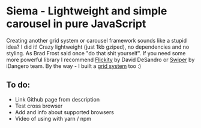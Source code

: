 # Siema - Lightweight and simple carousel in pure JavaScript

Creating another grid system or carousel framework sounds like a stupid idea? I did it! Crazy lightweight (just 1kb  gziped), no dependencies and no styling. As Brad Frost said once "do that shit yourself". If you need some more powerful library I recommend <a href="http://flickity.metafizzy.co/">Flickity</a> by David DeSandro or <a href="http://idangero.us/swiper/">Swiper</a> by iDangero team. By the way - I built a <a href="https://pawelgrzybek.com/do-you-really-need-another-grid-system/">grid system</a> too :)

## To do:

- Link Github page from description
- Test cross browser
- Add and info about supported browsers
- Video of using with yarn / npm
